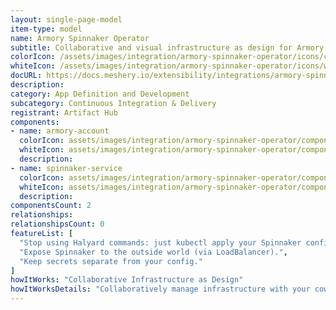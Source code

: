 ```yaml
---
layout: single-page-model
item-type: model
name: Armory Spinnaker Operator
subtitle: Collaborative and visual infrastructure as design for Armory Spinnaker Operator
colorIcon: /assets/images/integration/armory-spinnaker-operator/icons/color/armory-spinnaker-operator-color.svg
whiteIcon: /assets/images/integration/armory-spinnaker-operator/icons/white/armory-spinnaker-operator-white.svg
docURL: https://docs.meshery.io/extensibility/integrations/armory-spinnaker-operator
description: 
category: App Definition and Development
subcategory: Continuous Integration & Delivery
registrant: Artifact Hub
components: 
- name: armory-account
  colorIcon: assets/images/integration/armory-spinnaker-operator/components/armory-account/icons/color/armory-account-color.svg
  whiteIcon: assets/images/integration/armory-spinnaker-operator/components/armory-account/icons/white/armory-account-white.svg
  description: 
- name: spinnaker-service
  colorIcon: assets/images/integration/armory-spinnaker-operator/components/spinnaker-service/icons/color/spinnaker-service-color.svg
  whiteIcon: assets/images/integration/armory-spinnaker-operator/components/spinnaker-service/icons/white/spinnaker-service-white.svg
  description: 
componentsCount: 2
relationships: 
relationshipsCount: 0
featureList: [
  "Stop using Halyard commands: just kubectl apply your Spinnaker configuration.",
  "Expose Spinnaker to the outside world (via LoadBalancer).",
  "Keep secrets separate from your config."
]
howItWorks: "Collaborative Infrastructure as Design"
howItWorksDetails: "Collaboratively manage infrastructure with your coworkers synchronously sharing the same designs."
---
```

